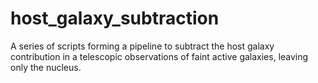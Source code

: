 # host_galaxy_subtraction

A series of scripts forming a pipeline to subtract the host galaxy contribution in a telescopic observations of faint active galaxies, leaving only the nucleus.
